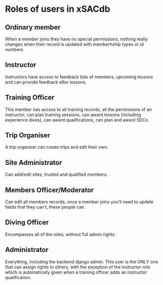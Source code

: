 # Roles of users in xSACdb

## Ordinary member
When a member joins they have no special permissions, nothing really changes when their record is updated with memberhship types or id numbers.

## Instructor
Instructors have access to feedback lists of members, upcoming lessons and can provide feedback after lessons.

## Training Officer
This member has access to all training records, all the permissions of an instructor, can plan training sessions, can award lessons (including experience dives), can award qualifications, can plan and award SDCs.

## Trip Organiser
A trip organiser can create trips and edit their own.

## Site Administrator
Can add/edit sites, trusted and qualified members.

## Members Officer/Moderator
Can edit all members records, once a member joins you'll need to update fields that they can't, these people can.

## Diving Officer
Encompasses all of the roles, without full admin rights.

## Administrator
Everything, including the backend django admin. This user is the ONLY one that can assign rights to others, with the exception of the instructor role which is automatically given when a training officer adds an instructor qualification.